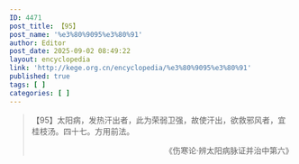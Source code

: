 ```yaml
---
ID: 4471
post_title: 【95】
post_name: '%e3%80%9095%e3%80%91'
author: Editor
post_date: 2025-09-02 08:49:22
layout: encyclopedia
link: 'http://kege.org.cn/encyclopedia/%e3%80%9095%e3%80%91'
published: true
tags: [ ]
categories: [ ]
---
```

<blockquote>【95】太阳病，发热汗出者，此为荣弱卫强，故使汗出，欲救邪风者，宜桂枝汤。四十七。方用前法。
<p style="text-align: right;">《伤寒论·辨太阳病脉证并治中第六》</p>
</blockquote>
&nbsp;